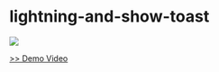 # lightning-and-show-toast
<img src="http://cdn-ak.f.st-hatena.com/images/fotolife/t/tyoshikawa1106/20150313/20150313021224.png" />

<a href="https://www.youtube.com/watch?v=UilQfVG9NTs" target="_blank">>> Demo Video</a>
